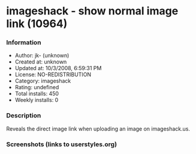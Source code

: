 # imageshack - show normal image link (10964)

### Information
- Author: jk- (unknown)
- Created at: unknown
- Updated at: 10/3/2008, 6:59:31 PM
- License: NO-REDISTRIBUTION
- Category: imageshack
- Rating: undefined
- Total installs: 450
- Weekly installs: 0


### Description
Reveals the direct image link when uploading an image on imageshack.us.


### Screenshots (links to userstyles.org)



